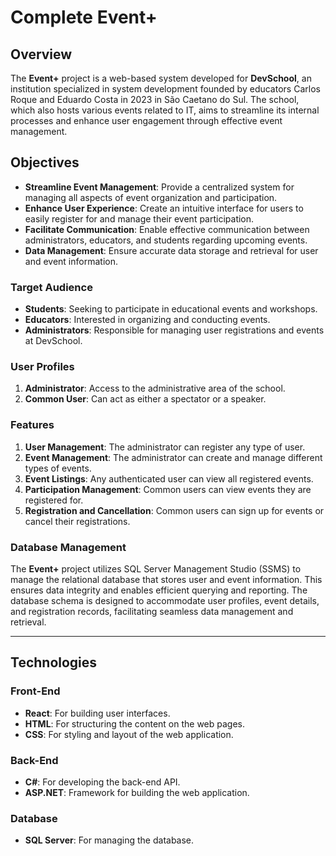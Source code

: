 # Complete Event+

## Overview

The **Event+** project is a web-based system developed for **DevSchool**, an institution specialized in system development founded by educators Carlos Roque and Eduardo Costa in 2023 in São Caetano do Sul. The school, which also hosts various events related to IT, aims to streamline its internal processes and enhance user engagement through effective event management.

## Objectives

- **Streamline Event Management**: Provide a centralized system for managing all aspects of event organization and participation.
- **Enhance User Experience**: Create an intuitive interface for users to easily register for and manage their event participation.
- **Facilitate Communication**: Enable effective communication between administrators, educators, and students regarding upcoming events.
- **Data Management**: Ensure accurate data storage and retrieval for user and event information.

### Target Audience

- **Students**: Seeking to participate in educational events and workshops.
- **Educators**: Interested in organizing and conducting events.
- **Administrators**: Responsible for managing user registrations and events at DevSchool.

### User Profiles

1. **Administrator**: Access to the administrative area of the school.
2. **Common User**: Can act as either a spectator or a speaker.

### Features

1. **User Management**: The administrator can register any type of user.
2. **Event Management**: The administrator can create and manage different types of events.
3. **Event Listings**: Any authenticated user can view all registered events.
4. **Participation Management**: Common users can view events they are registered for.
5. **Registration and Cancellation**: Common users can sign up for events or cancel their registrations.

### Database Management

The **Event+** project utilizes SQL Server Management Studio (SSMS) to manage the relational database that stores user and event information. This ensures data integrity and enables efficient querying and reporting. The database schema is designed to accommodate user profiles, event details, and registration records, facilitating seamless data management and retrieval.

---

## Technologies

### Front-End
- **React**: For building user interfaces.
- **HTML**: For structuring the content on the web pages.
- **CSS**: For styling and layout of the web application.

### Back-End
- **C#**: For developing the back-end API.
- **ASP.NET**: Framework for building the web application.

### Database
- **SQL Server**: For managing the database.

